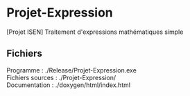 # Projet-Expression
[Projet ISEN] Traitement d'expressions mathématiques simple

## Fichiers
Programme : ./Release/Projet-Expression.exe<br/>
Fichiers sources : ./Projet-Expression/<br/>
Documentation : ./doxygen/html/index.html<br/>
